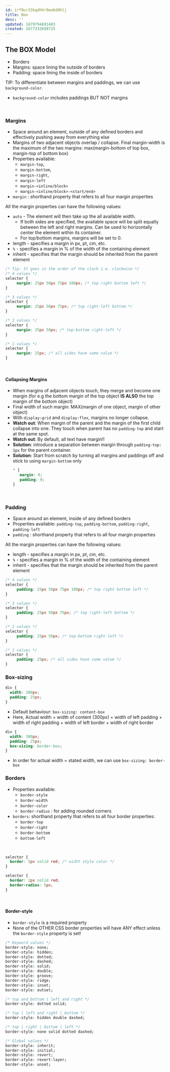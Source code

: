 ```yaml
---
id: irf9ur33kqdhhr9ee6d0hlj
title: Box
desc: ''
updated: 1679794691403
created: 1677332698725
---
```


## The BOX Model
- Borders
- Margins: space lining the outside of borders
- Padding: space lining the inside of borders

TIP: To differentiate between margins and paddings, we can use `background-color`. 
  - `background-color` includes paddings BUT NOT margins

<br>

### Margins
- Space around an element, outside of any defined borders and effectively pushing away from everything else
- Margins of two adjacent objects overlap / collapse. Final margin-width is the maximum of the two margins: max(margin-bottom of top box, margin-top of bottom box)
- Properties available: 
  - `margin-top`, 
  - `margin-bottom`, 
  - `margin-right`, 
  - `margin-left`
  - `margin-<inline/block>`
  - `margin-<inline/block>-<start/end>`
- `margin` : shorthand property that refers to all four margin properties

All the margin properties can have the following values:
- `auto` - The element will then take up the all available width. 
  - If both sides are specified, the available space will be split equally between the left and right margins. Can be used to horizontally center the element within its container. 
  - For top/bottom margins, margins will be set to 0.
- length - specifies a margin in px, pt, cm, etc.
- `%` - specifies a margin in % of the width of the containing element
- inherit - specifies that the margin should be inherited from the parent element


```css
/* Tip: It goes in the order of the clock i.e. clockwise */
/* 4 values */
selector {
     margin: 25px 50px 75px 100px; /* top right bottom left */
}

/* 3 values */
selector {
     margin: 25px 50px 75px; /* top right-left bottom */
}

/* 2 values */
selector {
     margin: 25px 50px; /* top-bottom right-left */
}

/* 1 values */
selector {
     margin: 25px; /* all sides have same value */
}
```
<br>

#### Collapsing Margins
- When margins of adjacent objects touch, they merge and become one margin (for e.g the bottom margin of the top object **IS ALSO** the top margin of the bottom object)
- Final width of such margin: MAX(margin of one object, margin of other object)
- With `display:grid` and `display:flex`, margins no longer collapse.
- **Watch out**: When margin of the parent and the margin of the first child collapse into one. They touch when parent has no `padding-top` and start at the same spot.
- **Watch out**: By default, all text have margin!! 
- **Solution**: introduce a separation between margin through `padding-top: 1px` for the parent container.
- **Solution**: Start from scratch by turning all margins and paddings off and stick to using `margin-bottom` only
  ``` css
  * {
     margin: 0;
     padding: 0;
  }
  ```

<br>

### Padding
- Space around an element, inside of any defined borders
- Properties available: `padding-top`, `padding-bottom`, `padding-right`, `padding-left`
- `padding` : shorthand property that refers to all four margin properties


All the margin properties can have the following values:
- length - specifies a margin in px, pt, cm, etc.
- `%` - specifies a margin in % of the width of the containing element
- inherit - specifies that the margin should be inherited from the parent element


```css
/* 4 values */
selector {
     padding: 25px 50px 75px 100px; /* top right bottom left */
}

/* 3 values */
selector {
     padding: 25px 50px 75px; /* top right-left bottom */
}

/* 2 values */
selector {
     padding: 25px 50px; /* top-bottom right-left */
}

/* 1 values */
selector {
     padding: 25px; /* all sides have same value */
}
```

### Box-sizing
``` css
div {
  width: 300px;
  padding: 25px;
}
```
- Default behaviour: `box-sizing: content-box`
- Here, Actual width = width of content (300px) + width of left padding + width of right padding + width of left border + width of right border
``` css
div {
  width: 300px;
  padding: 25px;
  box-sizing: border-box;
}
```
- In order for actual width = stated width, we can use `box-sizing: border-box`

### Borders
- Properties available: 
  - `border-style` 
  - `border-width` 
  - `border-color`
  - `border-radius` : for adding rounded corners  
- `borders`: shorthand property that refers to all four border properties: 
    - `border-top` 
    - `border-right` 
    - `border-bottom`
    - `bottom-left`

<br>

```css
selector {
  border: 5px solid red; /* width style color */
}
```

```css
selector {
  border: 2px solid red;
  border-radius: 5px;
}
```
<br>

#### Border-style
- `border-style` is a required property
- None of the OTHER CSS border properties will have ANY effect unless the `border-style` property is set!

``` css
/* Keyword values */
border-style: none;
border-style: hidden;
border-style: dotted;
border-style: dashed;
border-style: solid;
border-style: double;
border-style: groove;
border-style: ridge;
border-style: inset;
border-style: outset;

/* top and bottom | left and right */
border-style: dotted solid;

/* top | left and right | bottom */
border-style: hidden double dashed;

/* top | right | bottom | left */
border-style: none solid dotted dashed;

/* Global values */
border-style: inherit;
border-style: initial;
border-style: revert;
border-style: revert-layer;
border-style: unset;
```